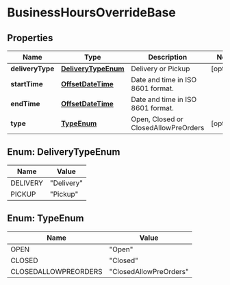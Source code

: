 
# BusinessHoursOverrideBase

## Properties
Name | Type | Description | Notes
------------ | ------------- | ------------- | -------------
**deliveryType** | [**DeliveryTypeEnum**](#DeliveryTypeEnum) | Delivery or Pickup |  [optional]
**startTime** | [**OffsetDateTime**](OffsetDateTime.md) | Date and time in ISO 8601 format. | 
**endTime** | [**OffsetDateTime**](OffsetDateTime.md) | Date and time in ISO 8601 format. | 
**type** | [**TypeEnum**](#TypeEnum) | Open, Closed or ClosedAllowPreOrders |  [optional]


<a name="DeliveryTypeEnum"></a>
## Enum: DeliveryTypeEnum
Name | Value
---- | -----
DELIVERY | &quot;Delivery&quot;
PICKUP | &quot;Pickup&quot;


<a name="TypeEnum"></a>
## Enum: TypeEnum
Name | Value
---- | -----
OPEN | &quot;Open&quot;
CLOSED | &quot;Closed&quot;
CLOSEDALLOWPREORDERS | &quot;ClosedAllowPreOrders&quot;



